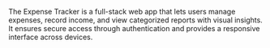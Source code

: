 The Expense Tracker is a full-stack web app that lets users manage expenses, record income, and view categorized reports with visual insights. It ensures secure access through authentication and provides a responsive interface across devices.
